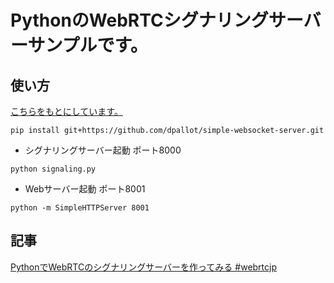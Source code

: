 
# PythonのWebRTCシグナリングサーバーサンプルです。

## 使い方

[こちらをもとにしています。](https://github.com/dpallot/simple-websocket-server)

```
pip install git+https://github.com/dpallot/simple-websocket-server.git
```

* シグナリングサーバー起動 ポート8000

```
python signaling.py
```

* Webサーバー起動 ポート8001

```
python -m SimpleHTTPServer 8001
```

## 記事

[PythonでWebRTCのシグナリングサーバーを作ってみる #webrtcjp](https://qiita.com/n0bisuke/items/952c55b9ce464039749a)
